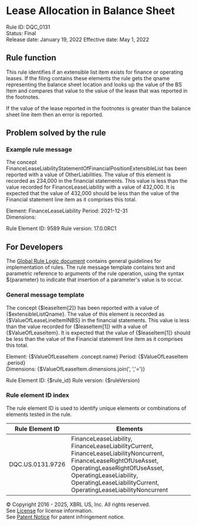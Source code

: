 # Lease Allocation in Balance Sheet  
Rule ID: DQC_0131  
Status: Final  
Release date: January 19, 2022
Effective date: May 1, 2022  
  
## Rule function
This rule identifies if an extensible list item exists for finance or operating leases. If the filing contains these elements the rule gets the qname representing the balance sheet location  and looks up the value of the BS Item and compares that value to the value of the lease that was reported in the footnotes.

If the value of the lease reported in the footnotes is greater than the balance sheet line item then an error is reported.

## Problem solved by the rule


### Example rule message
The concept FinanceLeaseLiabilityStatementOfFinancialPositionExtensibleList has been reported with a value of OtherLiabilities. The value of this element is recorded as 234,000 in the financial statements.  This value is less than the value recorded for FinanceLeaseLiability with a value of 432,000. It is expected that the value of 432,000 should be less than the value of the Financial statement line item as it comprises this total.

Element: FinanceLeaseLiability
Period: 2021-12-31  
Dimensions:  

Rule Element ID: 9589
Rule version: 17.0.0RC1 

## For Developers  
The [Global Rule Logic document](https://github.com/DataQualityCommittee/dqc_us_rules/blob/master/docs/GlobalRuleLogic.md) contains general guidelines for implementation of rules. The rule message template contains text and parametric reference to arguments of the rule operation, using the syntax ${parameter} to indicate that insertion of a parameter's value is to occur.  
  
### General message template  
The concept {$leaseItem[2]} has been reported with a value of {$extensibleListQname}. The value of this element is recorded as {$ValueOfLeaseLineItemINBS} in the financial statements.  This value is less than the value recorded for {$leaseItem[1]} with a value of {$ValueOfLeaseItem}. It is expected that the value of {$leaseItem[1]} should be less than the value of the Financial statement line item as it comprises this total.  

Element: {$ValueOfLeaseItem .concept.name}
Period: {$ValueOfLeaseItem .period}  
Dimensions: {$ValueOfLeaseItem.dimensions.join(', ','=')}  

Rule Element ID: {$rule_id}
Rule version: {$ruleVersion}

### Rule element ID index  
The rule element ID is used to identify unique elements or combinations of elements tested in the rule.

|Rule Element ID|Elements|
|--- |--- |
|DQC.US.0131.9726|FinanceLeaseLiability, FinanceLeaseLiabilityCurrent, FinanceLeaseLiabilityNoncurrent, FinanceLeaseRightOfUseAsset, OperatingLeaseRightOfUseAsset, OperatingLeaseLiability, OperatingLeaseLiabilityCurrent, OperatingLeaseLiabilityNoncurrent|


© Copyright 2016 - 2025, XBRL US, Inc. All rights reserved.   
See [License](https://xbrl.us/dqc-license) for license information.  
See [Patent Notice](https://xbrl.us/dqc-patent) for patent infringement notice.  